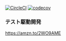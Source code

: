 [![CircleCI](https://circleci.com/gh/YasushiKobayashi/tdd-scala.svg?style=svg)](https://circleci.com/gh/YasushiKobayashi/tdd-scala)
[![codecov](https://codecov.io/gh/YasushiKobayashi/tdd-scala/branch/master/graph/badge.svg)](https://codecov.io/gh/YasushiKobayashi/tdd-scala)

### テスト駆動開発

https://amzn.to/2WO9AME
